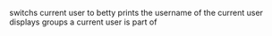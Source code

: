 switchs current user to betty
prints the username of the current user
displays groups a current user is part of
